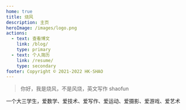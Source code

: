 ```yaml
---
home: true
title: 烧风
description: 主页
heroImage: /images/logo.png
actions:
  - text: 查看博文
    link: /blog/
    type: primary
  - text: 个人简历
    link: /resume/
    type: secondary
footer: Copyright © 2021-2022 HK-SHAO
---
```


> 你好，我是烧风，不是风烧，英文写作 shaofun
> 
一个大三学生，爱数学、爱技术、爱写作、爱运动、爱摄影、爱游戏、爱艺术